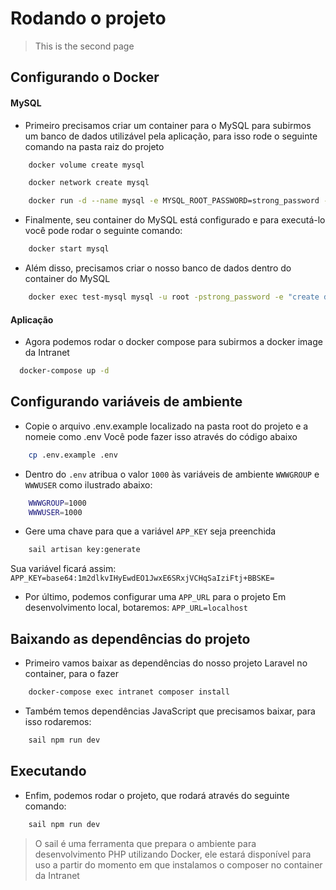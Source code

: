 # Rodando o projeto
> This is the second page


## Configurando o Docker

#### MySQL
- Primeiro precisamos criar um container para o MySQL para subirmos um banco de dados utilizável pela aplicação, para isso rode o seguinte comando na pasta raiz do projeto

````bash
    docker volume create mysql
````

````bash
    docker network create mysql
````

````bash
    docker run -d --name mysql -e MYSQL_ROOT_PASSWORD=strong_password -v mysql --network mysql -p 3306:3306 mysql:8.0
````

- Finalmente, seu container do MySQL está configurado e para executá-lo você pode rodar o seguinte comando:
````bash
    docker start mysql
````

- Além disso, precisamos criar o nosso banco de dados dentro do container do MySQL
````bash
    docker exec test-mysql mysql -u root -pstrong_password -e "create database website"
````
#### Aplicação
- Agora podemos rodar o docker compose para subirmos a docker image da Intranet
````bash
  docker-compose up -d
````
## Configurando variáveis de ambiente
- Copie o arquivo .env.example localizado na pasta root do projeto e a nomeie como .env
  Você pode fazer isso através do código abaixo
````bash
    cp .env.example .env
````
- Dentro do `.env` atribua o valor `1000` às variáveis de ambiente `WWWGROUP` e `WWWUSER` como ilustrado abaixo:
````bash
    WWWGROUP=1000
    WWWUSER=1000
````
- Gere uma chave para que a variável `APP_KEY` seja preenchida
````bash
    sail artisan key:generate
````
Sua variável ficará assim:
`
 APP_KEY=base64:1m2dlkvIHyEwdEO1JwxE6SRxjVCHqSaIziFtj+BBSKE=
`
- Por último, podemos configurar uma `APP_URL` para o projeto
Em desenvolvimento local, botaremos: `APP_URL=localhost`
## Baixando as dependências do projeto
- Primeiro vamos baixar as dependências do nosso projeto Laravel no container, para o fazer 
````bash
    docker-compose exec intranet composer install
````
- Também temos dependências JavaScript que precisamos baixar, para isso rodaremos:

````bash
    sail npm run dev
````
## Executando
- Enfim, podemos rodar o projeto, que rodará através do seguinte comando:
````bash
    sail npm run dev
````
>O sail é uma ferramenta que prepara o ambiente para desenvolvimento PHP utilizando Docker, ele estará disponível para uso a partir do momento em que instalamos o composer no container da Intranet